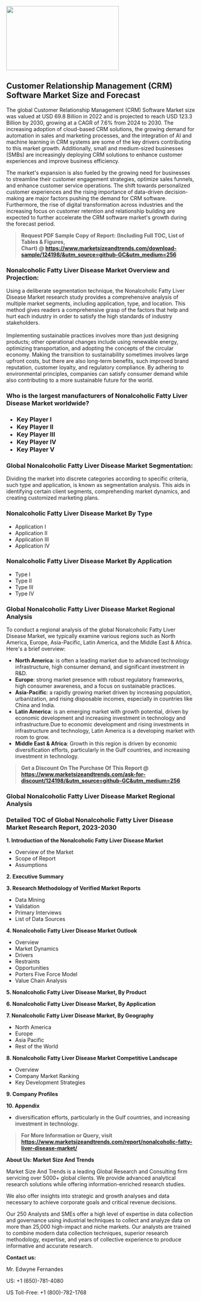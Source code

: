 <p><img class="alignnone size-medium wp-image-20088" src="https://ffe5etoiles.com/wp-content/uploads/2024/12/MST1-300x171.png" alt="" width="300" height="171" /></p><h2>Customer Relationship Management (CRM) Software Market Size and Forecast</h2><p>The global Customer Relationship Management (CRM) Software Market size was valued at USD 69.8 Billion in 2022 and is projected to reach USD 123.3 Billion by 2030, growing at a CAGR of 7.6% from 2024 to 2030. The increasing adoption of cloud-based CRM solutions, the growing demand for automation in sales and marketing processes, and the integration of AI and machine learning in CRM systems are some of the key drivers contributing to this market growth. Additionally, small and medium-sized businesses (SMBs) are increasingly deploying CRM solutions to enhance customer experiences and improve business efficiency.</p><p>The market's expansion is also fueled by the growing need for businesses to streamline their customer engagement strategies, optimize sales funnels, and enhance customer service operations. The shift towards personalized customer experiences and the rising importance of data-driven decision-making are major factors pushing the demand for CRM software. Furthermore, the rise of digital transformation across industries and the increasing focus on customer retention and relationship building are expected to further accelerate the CRM software market's growth during the forecast period.</p></p><blockquote id="" class=""><strong>Request PDF Sample Copy of Report: (Including Full TOC, List of Tables &amp; Figures, Chart)&nbsp;@&nbsp;<strong><a href="https://www.marketsizeandtrends.com/download-sample/124198/&utm_source=github-GC&utm_medium=256" target="_blank">https://www.marketsizeandtrends.com/download-sample/124198/&utm_source=github-GC&utm_medium=256</a></strong></strong></blockquote><h3 id="" class="">Nonalcoholic Fatty Liver Disease Market&nbsp;Overview and Projection:</h3><p id="" class="">Using a deliberate segmentation technique, the Nonalcoholic Fatty Liver Disease Market research study provides a comprehensive analysis of multiple market segments, including application, type, and location. This method gives readers a comprehensive grasp of the factors that help and hurt each industry in order to satisfy the high standards of industry stakeholders. <br /> <br />Implementing sustainable practices involves more than just designing products; other operational changes include using renewable energy, optimizing transportation, and adopting the concepts of the circular economy. Making the transition to sustainability sometimes involves large upfront costs, but there are also long-term benefits, such improved brand reputation, customer loyalty, and regulatory compliance. By adhering to environmental principles, companies can satisfy consumer demand while also contributing to a more sustainable future for the world.</p><h3 id="" class="">Who is the largest manufacturers of&nbsp;Nonalcoholic Fatty Liver Disease Market worldwide?</h3><h3 class=""><p><ul><li>Key Player I </li><li> Key Player II </li><li> Key Player III </li><li> Key Player IV </li><li> Key Player V</li></ul></p></h3><h3 id="" class="">Global&nbsp;Nonalcoholic Fatty Liver Disease Market Segmentation:</h3><p id="" class="">Dividing the market into discrete categories according to specific criteria, such type and application, is known as segmentation analysis. This aids in identifying certain client segments, comprehending market dynamics, and creating customized marketing plans.</p><h3 id="" class="">Nonalcoholic Fatty Liver Disease Market&nbsp;By Type</h3><p><p><ul><li>Application I</li><li> Application II</li><li> Application III</li><li> Application IV</p></li></ul></p></p><h3 id="" class="">Nonalcoholic Fatty Liver Disease Market&nbsp;By Application</h3><p class=""><p><ul><li>Type I</li><li> Type II</li><li> Type III</li><li> Type IV</li></ul></p></p><h3 id="" class="">Global Nonalcoholic Fatty Liver Disease Market Regional Analysis</h3><p id="" class="">To conduct a regional analysis of the global Nonalcoholic Fatty Liver Disease Market, we typically examine various regions such as North America, Europe, Asia-Pacific, Latin America, and the Middle East &amp; Africa. Here's a brief overview:</p><ul><li><strong>North America</strong>: is often a leading market due to advanced technology infrastructure, high consumer demand, and significant investment in R&amp;D.</li><li><strong>Europe</strong>: strong market presence with robust regulatory frameworks, high consumer awareness, and a focus on sustainable practices.</li><li><strong>Asia-Pacific</strong>: a rapidly growing market driven by increasing population, urbanization, and rising disposable incomes, especially in countries like China and India.</li><li><strong>Latin America</strong>: is an emerging market with growth potential, driven by economic development and increasing investment in technology and infrastructure.Due to economic development and rising investments in infrastructure and technology, Latin America is a developing market with room to grow.</li><li><strong>Middle East &amp; Africa</strong>: Growth in this region is driven by economic diversification efforts, particularly in the Gulf countries, and increasing investment in technology.</li></ul><blockquote id="" class=""><strong>Get a Discount On The Purchase Of This Report @ <strong><a href="https://www.marketsizeandtrends.com/ask-for-discount/124198/&utm_source=github-GC&utm_medium=256" target="_blank">https://www.marketsizeandtrends.com/ask-for-discount/124198/&utm_source=github-GC&utm_medium=256</a></strong></strong></blockquote><h3 id="" class="">Global Nonalcoholic Fatty Liver Disease Market Regional Analysis</h3><h3 id="" class="">Detailed TOC of Global Nonalcoholic Fatty Liver Disease Market Research Report, 2023-2030</h3><p id="" class=""><strong>1. Introduction of the Nonalcoholic Fatty Liver Disease Market</strong></p><ul><li>Overview of the Market</li><li>Scope of Report</li><li>Assumptions</li></ul><p id="" class=""><strong>2. Executive Summary</strong></p><p id="" class=""><strong>3. Research Methodology of Verified Market Reports</strong></p><ul><li>Data Mining</li><li>Validation</li><li>Primary Interviews</li><li>List of Data Sources</li></ul><p id="" class=""><strong>4. Nonalcoholic Fatty Liver Disease Market Outlook</strong></p><ul><li>Overview</li><li>Market Dynamics</li><li>Drivers</li><li>Restraints</li><li>Opportunities</li><li>Porters Five Force Model</li><li>Value Chain Analysis</li></ul><p id="" class=""><strong>5. Nonalcoholic Fatty Liver Disease Market, By Product</strong></p><p id="" class=""><strong>6. Nonalcoholic Fatty Liver Disease Market, By Application</strong></p><p id="" class=""><strong>7. Nonalcoholic Fatty Liver Disease Market, By Geography</strong></p><ul><li>North America</li><li>Europe</li><li>Asia Pacific</li><li>Rest of the World</li></ul><p id="" class=""><strong>8. Nonalcoholic Fatty Liver Disease Market Competitive Landscape</strong></p><ul><li>Overview</li><li>Company Market Ranking</li><li>Key Development Strategies</li></ul><p id="" class=""><strong>9. Company Profiles</strong></p><p id="" class=""><strong>10. Appendix</strong></p><ul><li>diversification efforts, particularly in the Gulf countries, and increasing investment in technology.</li></ul><blockquote id="" class=""><strong>For More Information or Query, visit <strong><strong><a href="https://www.marketsizeandtrends.com/report/nonalcoholic-fatty-liver-disease-market/" target="_blank">https://www.marketsizeandtrends.com/report/nonalcoholic-fatty-liver-disease-market/</a></strong></strong></strong></blockquote><p id="" class=""><strong>About Us: Market Size And Trends</strong></p><p id="" class="">Market Size And Trends is a leading Global Research and Consulting firm servicing over 5000+ global clients. We provide advanced analytical research solutions while offering information-enriched research studies.</p><p id="" class="">We also offer insights into strategic and growth analyses and data necessary to achieve corporate goals and critical revenue decisions.</p><p id="" class="">Our 250 Analysts and SMEs offer a high level of expertise in data collection and governance using industrial techniques to collect and analyze data on more than 25,000 high-impact and niche markets. Our analysts are trained to combine modern data collection techniques, superior research methodology, expertise, and years of collective experience to produce informative and accurate research.</p><p id="" class=""><strong>Contact us:</strong></p><p id="" class="">Mr. Edwyne Fernandes</p><p id="" class="">US: +1 (650)-781-4080</p><p id="" class="">US Toll-Free: +1 (800)-782-1768</p>
